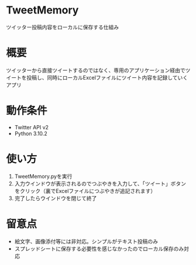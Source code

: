 # TweetMemory
ツイッター投稿内容をローカルに保存する仕組み

# 概要
ツイッターから直接ツイートするのではなく、専用のアプリケーション経由でツイートを投稿し、同時にローカルExcelファイルにツイート内容を記録していくアプリ

# 動作条件
* Twitter API v2
* Python 3.10.2

# 使い方
1. TweetMemory.pyを実行
2. 入力ウインドウが表示されるのでつぶやきを入力して、「ツイート」ボタンをクリック（裏でExcelファイルにつぶやきが追記されます）
3. 完了したらウインドウを閉じて終了

# 留意点
* 絵文字、画像添付等には非対応。シンプルがテキスト投稿のみ
* スプレッドシートに保存する必要性を感じなかったのでローカル保存のみ対応
